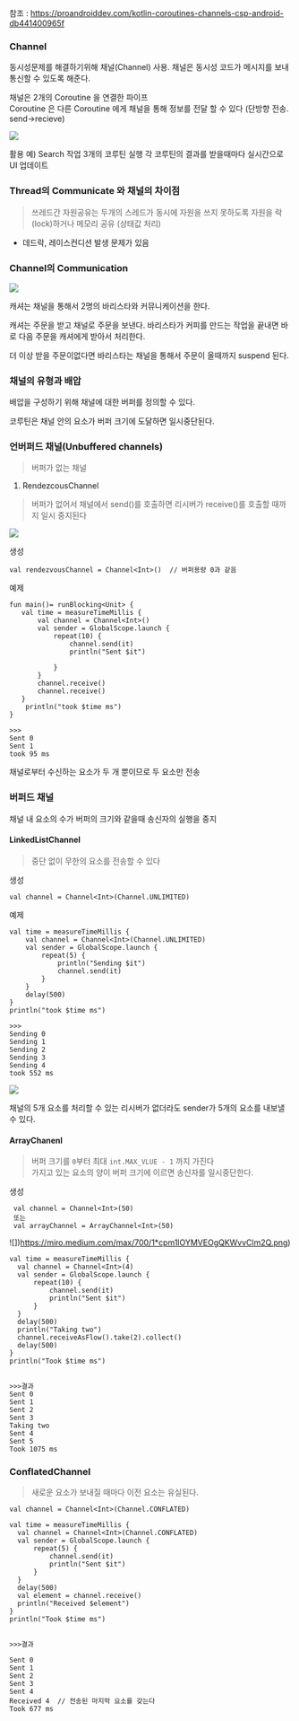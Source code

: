 참조 : https://proandroiddev.com/kotlin-coroutines-channels-csp-android-db441400965f


### Channel

동시성문제를 해결하기위해 채널(Channel) 사용. 채널은 동시성 코드가 메시지를 보내 통신할 수 있도록 해준다.  

채널은 2개의 Coroutine 을 연결한 파이프  
Coroutine 은 다른 Coroutine 에게 채널을 통해 정보를 전달 할 수 있다 (단방향 전송. send->recieve)  

![](https://miro.medium.com/max/700/1*E6FB9W3IemTPp4U5WwGApg.png)

활용 예) Search 작업 3개의 코루틴 실행 각 코루틴의 결과를 받을때마다 실시간으로 UI 업데이트

### Thread의 Communicate 와 채널의 차이점

>쓰레드간 자원공유는 두개의 스레드가 동시에 자원을 쓰지 못하도록 자원을 락(lock)하거나 메모리 공유 (상태값 처리)

- 데드락, 레이스컨디션 발생 문제가 있음

### Channel의 Communication
![](https://miro.medium.com/max/700/1*khfG84QbarNrYDUUkiBmqA.gif)

캐셔는 채널을 통해서 2명의 바리스타와 커뮤니케이션을 한다. 

캐셔는 주문을 받고 채널로 주문을 보낸다. 바리스타가 커피를 만드는 작업을 끝내면 바로 다음 주문을 캐셔에게 받아서 처리한다.

더 이상 받을 주문이없다면  바리스타는 채널을 통해서 주문이 올때까지 suspend 된다.

### 채널의 유형과 배압

배압을 구성하기 위해 채널에 대한 버퍼를 정의할 수 있다.

코루틴은 채널 안의 요소가 버퍼 크기에 도달하면 일시중단된다.

### 언버퍼드 채널(Unbuffered channels)
>버퍼가 없는 채널

1. RendezcousChannel
>버퍼가 없어서 채널에서 send()를 호출하면 리시버가 receive()를 호출할 때까지 일시 중지된다

![](https://miro.medium.com/max/700/1*VNp65vsrMktiDZW9pYSSOw.png)

생성
```
val rendezvousChannel = Channel<Int>()  // 버퍼용량 0과 같음
```

예제
```
fun main()= runBlocking<Unit> {
   val time = measureTimeMillis {
       val channel = Channel<Int>()
       val sender = GlobalScope.launch {
           repeat(10) {
               channel.send(it)
               println("Sent $it")

           }
       }
       channel.receive()
       channel.receive()
   }
    println("took $time ms")
}

>>>                               
Sent 0
Sent 1
took 95 ms
```
채널로부터 수신하는 요소가 두 개 뿐이므로 두 요소만 전송

### 버퍼드 채널

채널 내 요소의 수가 버퍼의 크기와 같을때 송신자의 실행을 중지

#### LinkedListChannel
>중단 없이 무한의 요소를 전송할 수 있다

생성
```
val channel = Channel<Int>(Channel.UNLIMITED)
```

예제
```
val time = measureTimeMillis {
    val channel = Channel<Int>(Channel.UNLIMITED)
    val sender = GlobalScope.launch {
        repeat(5) {
            println("Sending $it")
            channel.send(it)
        }
    }
    delay(500)
}
println("took $time ms")

>>>
Sending 0
Sending 1
Sending 2
Sending 3
Sending 4
took 552 ms
```

![](https://miro.medium.com/max/700/1*SyD6Z-Rj0FdANfCJPW6hwQ.png)

채널의 5개 요소를 처리할 수 있는 리시버가 없더라도 sender가 5개의 요소를 내보낼 수 있다.


#### ArrayChanenl

>버퍼 크기를 `0`부터 최대 `int.MAX_VLUE - 1` 까지 가진다  
가지고 있는 요소의 양이 버퍼 크기에 이르면 송신자를 일시중단한다.

생성
```
 val channel = Channel<Int>(50)
 또는 
 val arrayChannel = ArrayChannel<Int>(50)                             
```

![])https://miro.medium.com/max/700/1*cpm1lOYMVEOgQKWvvClm2Q.png)

```
val time = measureTimeMillis {
  val channel = Channel<Int>(4)
  val sender = GlobalScope.launch {
      repeat(10) {
          channel.send(it)
          println("Sent $it")
      }
  }
  delay(500)
  println("Taking two")
  channel.receiveAsFlow().take(2).collect()
  delay(500)
}
println("Took $time ms")


>>>결과
Sent 0
Sent 1
Sent 2
Sent 3
Taking two
Sent 4
Sent 5
Took 1075 ms
```

### ConflatedChannel
>새로운 요소가 보내질 때마다 이전 요소는 유실된다.

```
val channel = Channel<Int>(Channel.CONFLATED)
```

```
val time = measureTimeMillis {
  val channel = Channel<Int>(Channel.CONFLATED)
  val sender = GlobalScope.launch {
      repeat(5) {
          channel.send(it)
          println("Sent $it")
      }
  }
  delay(500)
  val element = channel.receive()
  println("Received $element")
}
println("Took $time ms")


>>>결과

Sent 0
Sent 1
Sent 2
Sent 3
Sent 4
Received 4  // 전송된 마지막 요소를 갖는다
Took 677 ms
```



